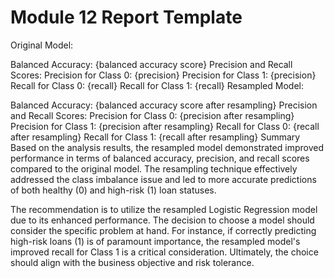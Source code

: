 # Module 12 Report Template

Original Model:

Balanced Accuracy: {balanced accuracy score}
Precision and Recall Scores:
Precision for Class 0: {precision}
Precision for Class 1: {precision}
Recall for Class 0: {recall}
Recall for Class 1: {recall}
Resampled Model:

Balanced Accuracy: {balanced accuracy score after resampling}
Precision and Recall Scores:
Precision for Class 0: {precision after resampling}
Precision for Class 1: {precision after resampling}
Recall for Class 0: {recall after resampling}
Recall for Class 1: {recall after resampling}
Summary
Based on the analysis results, the resampled model demonstrated improved performance in terms of balanced accuracy, precision, and recall scores compared to the original model. The resampling technique effectively addressed the class imbalance issue and led to more accurate predictions of both healthy (0) and high-risk (1) loan statuses.

The recommendation is to utilize the resampled Logistic Regression model due to its enhanced performance. The decision to choose a model should consider the specific problem at hand. For instance, if correctly predicting high-risk loans (1) is of paramount importance, the resampled model's improved recall for Class 1 is a critical consideration. Ultimately, the choice should align with the business objective and risk tolerance.
